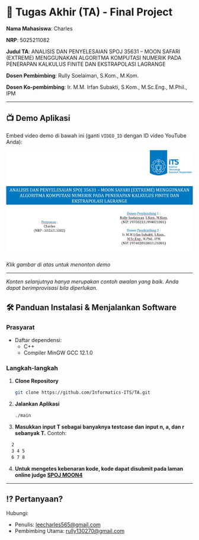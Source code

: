 # 🏁 Tugas Akhir (TA) - Final Project

**Nama Mahasiswa**: Charles

**NRP**: 5025211082

**Judul TA**: ANALISIS DAN PENYELESAIAN SPOJ 35631 – MOON SAFARI (EXTREME) MENGGUNAKAN ALGORITMA KOMPUTASI 
NUMERIK PADA PENERAPAN KALKULUS FINITE DAN EKSTRAPOLASI LAGRANGE

**Dosen Pembimbing**: Rully Soelaiman, S.Kom., M.Kom.  

**Dosen Ko-pembimbing**: Ir. M.M. Irfan Subakti, S.Kom., M.Sc.Eng., M.Phil., IPM

---

## 📺 Demo Aplikasi  
Embed video demo di bawah ini (ganti `VIDEO_ID` dengan ID video YouTube Anda):  

[![Demo Aplikasi](TA.jpg)](https://www.youtube.com/watch?v=OAI1qRs_3LU)

*Klik gambar di atas untuk menonton demo*

---

*Konten selanjutnya hanya merupakan contoh awalan yang baik. Anda dapat berimprovisasi bila diperlukan.*

## 🛠 Panduan Instalasi & Menjalankan Software  

### Prasyarat  
- Daftar dependensi:
  - C++
  - Compiler MinGW GCC 12.1.0

### Langkah-langkah  
1. **Clone Repository**  
   ```bash
   git clone https://github.com/Informatics-ITS/TA.git
   ```
2. **Jalankan Aplikasi**
   ```bash
   ./main
   ```
3. **Masukkan input T sebagai banyaknya testcase dan input n, a, dan r sebanyak T.**
   Contoh:
 ```bash
   2
   3 4 5
   6 7 8
   ```
4. **Untuk mengetes kebenaran kode, kode dapat disubmit pada laman online judge [SPOJ MOON4](https://www.spoj.com/problems/MOON4/)**

---

## ⁉️ Pertanyaan?

Hubungi:
- Penulis: leecharles565@gmail.com
- Pembimbing Utama: rully130270@gmail.com
